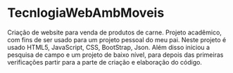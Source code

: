 # TecnlogiaWebAmbMoveis
 Criação de website para venda de produtos de carne. Projeto acadêmico, com fins de ser usado para um projeto pessoal do meu pai.
Neste projeto é usado HTML5, JavaScript, CSS, BootStrap, Json.
Além disso iniciou a pesquisa de campo e um projeto de baixo nível, para depois das primeiras verificações partir para a parte de criação e elaboração do código.
